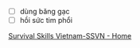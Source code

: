 - [ ] dùng băng gạc
- [ ] hồi sức tim phổi 

[Survival Skills Vietnam-SSVN - Home](https://www.facebook.com/SurvivalSkillsVietnam/)